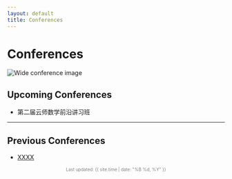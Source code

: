 ```yaml
---
layout: default
title: Conferences
---
```


# Conferences

![Wide conference image](.ysd.jpg)

## Upcoming Conferences

- <p style="font-family: 'PingFang SC', 'Microsoft YaHei', sans-serif;">
  第二届云师数学前沿讲习班
</p>


---

## Previous Conferences

- [XXXX](https://example.com)

<p style="font-size: 10px; text-align: center; color: gray;">
  Last updated: {{ site.time | date: "%B %d, %Y" }}
</p>
